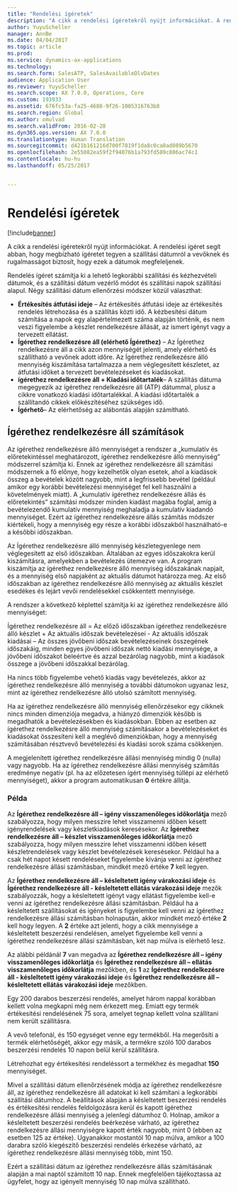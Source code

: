 ```yaml
---
title: "Rendelési ígéretek"
description: "A cikk a rendelési ígéretekről nyújt információkat. A rendelési ígéret segít abban, hogy megbízható ígéretet tegyen a szállítási dátumról a vevőknek és rugalmasságot biztosít, hogy ezek a dátumok megfeleljenek."
author: YuyuScheller
manager: AnnBe
ms.date: 04/04/2017
ms.topic: article
ms.prod: 
ms.service: dynamics-ax-applications
ms.technology: 
ms.search.form: SalesATP, SalesAvailableDlvDates
audience: Application User
ms.reviewer: YuyuScheller
ms.search.scope: AX 7.0.0, Operations, Core
ms.custom: 193933
ms.assetid: 676fc53a-fa25-4688-9f26-1005316763b8
ms.search.region: Global
ms.author: omulvad
ms.search.validFrom: 2016-02-28
ms.dyn365.ops.version: AX 7.0.0
ms.translationtype: Human Translation
ms.sourcegitcommit: d421b161216d700f7819f1da8c0ca8ad089b5670
ms.openlocfilehash: 2e55082ea59f2f94076b1a793fd589c806ac74c1
ms.contentlocale: hu-hu
ms.lasthandoff: 05/25/2017


---
```


# <a name="order-promising"></a>Rendelési ígéretek

[!include[banner](../includes/banner.md)]


A cikk a rendelési ígéretekről nyújt információkat. A rendelési ígéret segít abban, hogy megbízható ígéretet tegyen a szállítási dátumról a vevőknek és rugalmasságot biztosít, hogy ezek a dátumok megfeleljenek.

Rendelés ígéret számítja ki a lehető legkorábbi szállítási és kézhezvételi dátumok, és a szállítási dátum vezérlő módot és szállítási napok szállítási alapul. Négy szállítási dátum ellenőrzési módszer közül választhat:

-   **Értékesítés átfutási ideje** – Az értékesítés átfutási ideje az értékesítés rendelés létrehozása és a szállítás közti idő. A kézbesítési dátum számítása a napok egy alapértelmezett száma alapján történik, és nem veszi figyelembe a készlet rendelkezésre állását, az ismert igényt vagy a tervezett ellátást.
-   **Ígérethez rendelkezésre áll (elérhető Ígérethez)** – Az Ígérethez rendelkezésre áll a cikk azon mennyiségét jelenti, amely elérhető és szállítható a vevőnek adott időre. Az Ígérethez rendelkezésre álló mennyiség kiszámítása tartalmazza a nem véglegesített készletet, az átfutási időket a tervezett bevételezéseket és kiadásokat.
-   **ígérethez rendelkezésre áll + Kiadási időtartalék**– A szállítás dátuma megegyezik az ígérethez rendelkezésre áll (ATP) dátummal, plusz a cikkre vonatkozó kiadási időtartalékkal. A kiadási időtartalék a szállítandó cikkek előkészítéséhez szükséges idő.
-   **Ígérhető**– Az elérhetőség az alábontás alapján számítható.

## <a name="atp-calculations"></a>Ígérethez rendelkezésre áll számítások
Az ígérethez rendelkezésre álló mennyiséget a rendszer a „kumulatív és előretekintéssel meghatározott, ígérethez rendelkezésre álló mennyiség” módszerrel számítja ki. Ennek az ígérethez rendelkezésre áll számítási módszernek a fő előnye, hogy kezelhetők olyan esetek, ahol a kiadások összeg a bevételek között nagyobb, mint a legfrissebb bevétel (például amikor egy korábbi bevételezési mennyiséget fel kell használni a követelmények miatt). A „kumulatív ígérethez rendelkezésre állás és előretekintés” számítási módszer minden kiadást magába foglal, amíg a bevételezendő kumulatív mennyiség meghaladja a kumulatív kiadandó mennyiséget. Ezért az ígérethez rendelkezésre állás számítás módszer kiértékeli, hogy a mennyiség egy része a korábbi időszakból használható-e a későbbi időszakban.  

Az Ígérethez rendelkezésre álló mennyiség készletegyenlege nem véglegesített az első időszakban. Általában az egyes időszakokra kerül kiszámításra, amelyekben a bevételezés ütemezve van. A program kiszámítja az ígérethez rendelkezésre álló mennyiség időszakának napjait, és a mennyiség első napjaként az aktuális dátumot határozza meg. Az első időszakban az ígérethez rendelkezésre álló mennyiség az aktuális készlet esedékes és lejárt vevői rendelésekkel csökkentett mennyisége.  

A rendszer a következő képlettel számítja ki az ígérethez rendelkezésre álló mennyiséget:  

Ígérethez rendelkezésre áll = Az előző időszakban ígérethez rendelkezésre álló készlet + Az aktuális időszak bevételezései - Az aktuális időszak kiadásai – Az összes jövőbeni időszak bevételezéseinek összegének időszakáig, minden egyes jövőbeni időszak nettó kiadási mennyisége, a jövőbeni időszakot beleértve és azzal bezárólag nagyobb, mint a kiadások összege a jövőbeni időszakkal bezárólag.  

Ha nincs több figyelembe vehető kiadás vagy bevételezés, akkor az ígérethez rendelkezésre álló mennyiség a további dátumokon ugyanaz lesz, mint az ígérethez rendelkezésre álló utolsó számított mennyiség.  

Ha az ígérethez rendelkezésre álló mennyiség ellenőrzésekor egy cikknek nincs minden dimenziója megadva, a hiányzó dimenziók később is megadhatók a bevételezésekben és kiadásokban. Ebben az esetben az ígérethez rendelkezésre álló mennyiség számításakor a bevételezéseket és kiadásokat összesíteni kell a meglévő dimenziókban, hogy a mennyiség számításában résztvevő bevételezési és kiadási sorok száma csökkenjen.  

A megjelenített ígérethez rendelkezésre állási mennyiség mindig 0 (nulla) vagy nagyobb. Ha az ígérethez rendelkezésre állási mennyiség számítás eredménye negatív (pl. ha az előzetesen ígért mennyiség túllépi az elérhető mennyiséget), akkor a program automatikusan **0** értékre állítja.

### <a name="example"></a>Példa

Az **Ígérethez rendelkezésre áll – igény visszamenőleges időkorlátja** mező szabályozza, hogy milyen messzire lehet visszamenni időben késett igényrendelések vagy készletkiadások keresésekor. Az **Ígérethez rendelkezésre áll – készlet visszamenőleges időkorlátja** mező szabályozza, hogy milyen messzire lehet visszamenni időben késett készletrendelések vagy készlet bevételezések keresésekor. Például ha a csak hét napot késett rendeléseket figyelembe kívánja venni az ígérethez rendelkezésre állási számításban, mindkét mező értéke **7** kell legyen.  

Az **Ígérethez rendelkezésre áll – késleltetett igény várakozási ideje** és **Ígérethez rendelkezésre áll - késleltetett ellátás várakozási ideje** mezők szabályozzák, hogy a késleltetett igényt vagy ellátást figyelembe kell-e venni az ígérethez rendelkezésre állási számításban. Például ha a késleltetett szállításokat és igényeket is figyelembe kell venni az ígérethez rendelkezésre állási számításban holnapután, akkor mindkét mező értéke **2** kell hogy legyen. A **2** értéke azt jelenti, hogy a cikk mennyisége a késleltetett beszerzési rendelésen, amelyet figyelembe kell venni a ígérethez rendelkezésre állási számításban, két nap múlva is elérhető lesz.  

Az alábbi példánál **7** van megadva az **Ígérethez rendelkezésre áll – igény visszamenőleges időkorlátja** és **Ígérethez rendelkezésre áll – ellátás visszamenőleges időkorlátja** mezőkben, és **1** az **Ígérethez rendelkezésre áll - késleltetett igény várakozási ideje** és **Ígérethez rendelkezésre áll – késleltetett ellátás várakozási ideje** mezőkben.  

Egy 200 darabos beszerzési rendelés, amelyet három nappal korábban kellett volna megkapni még nem érkezett meg. Emiatt egy termék értékesítési rendelésének 75 sora, amelyet tegnap kellett volna szállítani nem került szállításra.  

A vevő telefonál, és 150 egységet venne egy termékből. Ha megerősíti a termék elérhetőségét, akkor egy másik, a termékre szóló 100 darabos beszerzési rendelés 10 napon belül kerül szállításra.  

Létrehozhat egy értékesítési rendeléssort a termékhez és megadhat **150** mennyiséget.  

Mivel a szállítási dátum ellenőrzésének módja az ígérethez rendelkezésre áll, az ígérethez rendelkezésre áll adatokat ki kell számítani a legkorábbi szállítási dátumhoz. A beállítások alapján a késleltetett beszerzési rendelés és értékesítési rendelés feldolgozásra kerül és kapott ígérethez rendelkezésre állási mennyiség a jelenlegi dátumhoz 0. Holnap, amikor a késleltetett beszerzési rendelés beérkezése várható, az ígérethez rendelkezésre állási mennyiségre kapott érték nagyobb, mint 0 (ebben az esetben 125 az értéke). Ugyanakkor mostantól 10 nap múlva, amikor a 100 darabra szóló kiegészítő beszerzési rendelés érkezése várható, az ígérethez rendelkezésre állási mennyiség több, mint 150.  

Ezért a szállítási dátum az ígérethez rendelkezésre állás számításának alapján a mai naptól számított 10 nap. Ennek megfelelően tájékoztassa az ügyfelet, hogy az igényelt mennyiség 10 nap múlva szállítható.




